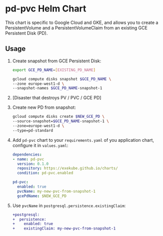 # pd-pvc Helm Chart

This chart is specific to Google Cloud and GKE, and allows you to create a PersistentVolume and a PersistentVolumeClaim from an existing GCE Persistent Disk (PD).

## Usage

1. Create snapshot from GCE Persistent Disk:
    ```sh
    export GCE_PD_NAME=[EXISTING_PD_NAME]
    ```
    ```sh
    gcloud compute disks snapshot $GCE_PD_NAME \
    --zone europe-west1-d \
    --snapshot-names $GCE_PD_NAME-snapshot-1
    ```
2. [Disaster that destroys PV / PVC / GCE PD]

3. Create new PD from snapshot:
    ```sh
    gcloud compute disks create $NEW_GCE_PD \
    --source-snapshot=$GCE_PD_NAME-snapshot-1 \
    --zone=europe-west1-d \
    --type=pd-standard
    ```
4. Add `pd-pvc` chart to your `requirements.yaml` of you application chart, configure it in `values.yaml`:
    ```yaml
    dependencies:
    - name: pd-pvc
      version: 0.1.0
      repository: https://exekube.github.io/charts/
      condition: pd-pvc.enabled
    ```
    ```yaml
    pd-pvc:
      enabled: true
      pvcName: my-new-pvc-from-snapshot-1
      gcePdName: $NEW_GCE_PD
    ```
5. Use `pvcName` in `postgresql.persistence.existingClaim`:
    ```diff
    +postgresql:
    +  persistence:
    +    enabled: true
    +    existingClaim: my-new-pvc-from-snapshot-1
    ```

